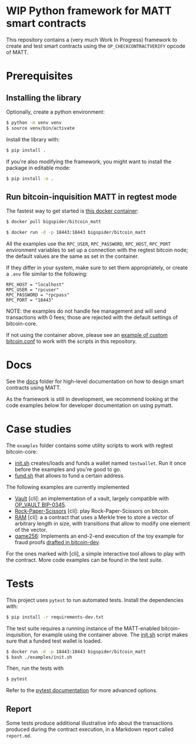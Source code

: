 # WIP Python framework for MATT smart contracts

This repository contains a (very much Work In Progress) framework to create and test smart contracts using the `OP_CHECKCONTRACTVERIFY` opcode of MATT.

# Prerequisites
## Installing the library

Optionally, create a python environment:

```bash
$ python -m venv venv
$ source venv/bin/activate
```

Install the library with:

```bash
$ pip install .
```

If you're also modifying the framework, you might want to install the package in editable mode:

```bash
$ pip install -e .
```

## Run bitcoin-inquisition MATT in regtest mode

The fastest way to get started is [this docker container](https://github.com/Merkleize/docker):

```bash
$ docker pull bigspider/bitcoin_matt

$ docker run -d -p 18443:18443 bigspider/bitcoin_matt
```

All the examples use the `RPC_USER`, `RPC_PASSWORD`, `RPC_HOST`, `RPC_PORT` environment variables to set up a connection with the regtest bitcoin node; the default values are the same as set in the container.

If they differ in your system, make sure to set them appropriately, or create a `.env` file similar to the following:

```
RPC_HOST = "localhost"
RPC_USER = "rpcuser"
RPC_PASSWORD = "rpcpass"
RPC_PORT = "18443"
```

NOTE: the examples do not handle fee management and will send transactions with 0 fees; those are rejected with the default settings of bitcoin-core.

If not using the container above, please see an [example of custom bitcoin.conf](https://github.com/Merkleize/docker/blob/master/bitcoin.conf) to work with the scripts in this repository.

# Docs

See the [docs](./docs) folder for high-level documentation on how to design smart contracts using MATT.

As the framework is still in development, we recommend looking at the code examples below for developer documentation on using pymatt.

# Case studies

The `examples` folder contains some utility scripts to work with regtest bitcoin-core:
- [init.sh](examples/init.sh) creates/loads and funds a wallet named `testwallet`. Run it once before the examples and you're good to go.
- [fund.sh](examples/fund.sh) that allows to fund a certain address.

The following examples are currently implemented

- [Vault](examples/vault) [cli]: an implementation of a vault, largely compatible with [OP_VAULT BIP-0345](https://github.com/bitcoin/bips/pull/1421).
- [Rock-Paper-Scissors](examples/rps) [cli]: play Rock-Paper-Scissors on bitcoin.
- [RAM](examples/ram) [cli]: a a contract that uses a Merkle tree to store a vector of arbitrary length in size, with transitions that allow to modify one element of the vector.
- [game256](examples/game256): Implements an end-2-end execution of the toy example for fraud proofs [drafted in bitcoin-dev](https://lists.linuxfoundation.org/pipermail/bitcoin-dev/2022-November/021205.html).

For the ones marked with [cli], a simple interactive tool allows to play with the contract. More code examples can be found in the test suite.

# Tests

This project uses `pytest` to run automated tests. Install the dependencies with:

```bash
$ pip install -r requirements-dev.txt
```

The test suite requires a running instance of the MATT-enabled bitcoin-inquisition, for example using the container above. The [init.sh](examples/init.sh) script makes sure that a funded test wallet is loaded.

```bash
$ docker run -d -p 18443:18443 bigspider/bitcoin_matt
$ bash ./examples/init.sh
```

Then, run the tests with 

```bash
$ pytest
```

Refer to the [pytest documentation](https://docs.pytest.org/) for more advanced options.

## Report

Some tests produce additional illustrative info about the transactions produced during the contract execution, in a Markdown report called `report.md`.
